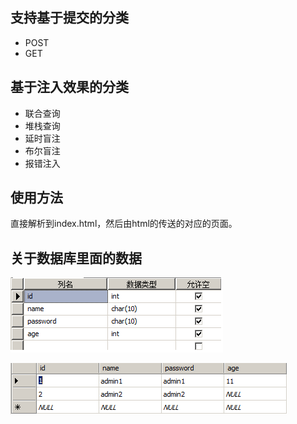 ## 支持基于提交的分类
+ POST
+ GET

## 基于注入效果的分类
+ 联合查询
+ 堆栈查询
+ 延时盲注
+ 布尔盲注
+ 报错注入

## 使用方法
直接解析到index.html，然后由html的传送的对应的页面。

## 关于数据库里面的数据
![](https://github.com/52stu/Notes_pub/blob/master/MSSQL_injection_code/images/users.bmp)

![](https://www.github.com/52stu/Images/raw/master/小书匠/1568462292636.png)
